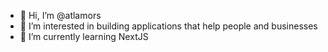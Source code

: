 - 👋 Hi, I’m @atlamors
- 👀 I’m interested in building applications that help people and businesses
- 🌱 I’m currently learning NextJS


<!---
atlamors/atlamors is a ✨ special ✨ repository because its `README.md` (this file) appears on your GitHub profile.
You can click the Preview link to take a look at your changes.
--->
